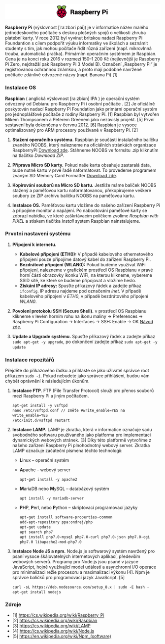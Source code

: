 ![alt text](https://github.com/davidvasicek/Elektronicke-zabezpecovaci-systemy---EZS/blob/master/img/raspberry-pi-logo%20-%20kopie1.png)

**Raspberry Pi** (výslovnost [ˈraːzbəri pai]) je v informatice název malého jednodeskového počítače s deskou plošných spojů o velikosti zhruba platební karty. V roce 2012 byl vyvinut britskou nadací Raspberry Pi Foundantion s cílem podpořit výuku informatiky ve školách a seznámit studenty s tím, jak mohou počítače řídit různá zařízení (např. mikrovlnná trouba, automatická pračka). Primárním operačním systémem je Raspbian. Cena je na konci roku 2016 v rozmezí 150–1 200 Kč (nejlevnější je Raspberry Pi Zero, nejdražší pak Raspberry Pi 3 Model B). Označení „Raspberry Pi“ je registrovanou ochrannou známkou, a proto mají podobně navržené počítače zdánlivě odvozené názvy (např. Banana Pi) [1]

### Instalace OS

**Raspbian** ( anglická výslovnost [raːzbiən] IPA ) je operační systém odvozený od Debianu pro Raspberry Pi i osobní počítače . [2] Je oficiálně poskytován nadací Raspberry Pi Foundation jako primární operační systém pro jednoplášťové počítače z rodiny Raspberry Pi. [1] Raspbian byl vytvořen Mikem Thompsonem a Peterem Greenem jako nezávislý projekt. [5] První sestavení byla dokončena v červnu 2012. [6] Raspbian je vysoce optimalizovaný pro ARM procesory používané v Raspberry Pi. [2]

1. **Stažení operačního systému.** Raspbian je součásti instalačního balíčku zvaného NOOBS, který nalezneme na oficiálních stránkách organizace RaspberryPi [Download zde](https://www.raspberrypi.org/downloads/noobs/). Stáhneme NOOBS ve formátu .zip kliknutím na tlačítko *Download ZIP*.

2. **Příprava Micro SD karty.** Pokud naše karta obsahuje zastaralá data, bude nutné kartu v prvé řadě naformátovat. To provedeme programem zvaným SD Memory Card Formatter [Download zde](https://www.sdcard.org/downloads/formatter_4/).

3. **Kopírování souborů na Micro SD kartu.** Jestliže máme balíček NOOBS stažený a paměťovou kartu naformátovanou, překopírujeme veškeré soubory ze ZIP archívu balíčku NOOBS na paměťovou kartu.

4. **Instalace OS.** Paměťovou kartu vložíme do našeho zařízení Raspberry Pi a připojíme monitor a napájení. Po nabootování paměťové karty se zobrazí nabídka, ve které zaškrtávacím políčkem zvolíme *Raspbian with PIXEL* a stiskem tlačítka *Install* system Raspbian nainstalujeme.

### Prvotní nastavení systému

1. **Připojení k internetu.** 

    - **Kabelové připojení (ETH0):** V případě kabelového ethernetového připojení pouze připojíme datový kabel do zařízení Raspberry Pi. 
    - **Bezdrátové připojení (WLAN0):** Pokud budeme využívat WiFi připojení, nalezneme v grafickém prostředí OS Raspbianu v pravé horní části obrazovky ikonku WiFi, na kterou klikneme, vybereme SSID sítě, ke které se budeme připojovat a vložíme heslo. 
    - **Získáni IP adresy:** Spusťte příkazový řádek a zadejte příkaz `ifconfig`. IP adresu najdeme pod označením *inet*. V případě kabelového připojení v *ETH0*, v případě bezdrátového připojení *WLAN0*.
2. **Povolení protokolu SSH (Secure Shell).** v prostředí OS Raspbianu klikneme v levém horním rohu na ikonu maliny -> Preferences -> Raspberry Pi Configuration -> Interfaces -> SSH: Enable -> OK [Návod zde](https://www.raspberrypi.org/documentation/remote-access/ssh/).
3. **Update a Upgrade systému.** Spusťte příkazový řádek a zadejte příkaz `sudo apt-get -y upgrade`, po dokončení zadejte příkaz `sudo apt-get -y update`
### Instalace repozitářů
Přejděte do příkazového řádku a přihlaste se jako uživatel správce root příkazem `sudo -i`. Pokud nebudete jako správce přihlášeni, budou vám chybět oprávnění k následujícím úkonům.

1. **Instalace FTP**. FTP (File Transfer Protocol) slouží pro přenos souborů mezi Raspberry Pi a jiným počítačem.

    ```
    apt-get install -y vsftpd
    nano /etc/vsftpd.conf // změťe #write_enable=YES na write_enable=YES
    /etc/init.d/vsftpd restart
    ```
2. **Instalace LAMP.** LAMP je zkratka, která v informatice označuje sadu svobodného softwaru používaného jako platforma pro implementaci dynamických webových stránek. [3] Díky této platformě vytvoříme z našeho zařízení Raspberry Pi plnohodnotný webový server. Zkratka LAMP označuje začáteční písmena těchto technologií:

	- **L**inux – operační systém
	- **A**pache – webový server

		```
		apt-get install -y apache2
		``` 
		 
	- **M**ariaDB nebo **M**ySQL – databázový systém
		```
		apt install -y mariadb-server
		``` 
	
	- **P**HP, **P**erl, nebo **P**ython – skriptovací programovací jazyky
		```
		apt-get install software-properties-common
		add-apt-repository ppa:ondrej/php
		apt-get update
		apt search php7
		apt install php7.0-mysql php7.0-curl php7.0-json php7.0-cgi  php7.0 libapache2-mod-php7.0
		```
	
		
 3. **Instalace Node JS a npm.** Node.js je softwarový systém navržený pro psaní vysoce škálovatelných internetových aplikací, především webových serverů. Programy pro Node.js jsou psané v jazyce JavaScript, hojně využívající model událostí a asynchronní I/O operace pro minimalizaci režie procesoru a maximalizaci výkonu [4]. Npm je správce balíčků pro programovací jazyk JavaScript. [5]
	``` 
	curl -sL https://deb.nodesource.com/setup_8.x | sudo -E bash -
	apt-get install nodejs
	``` 
	
### Zdroje
- [1] https://cs.wikipedia.org/wiki/Raspberry_Pi
- [2] https://cs.wikipedia.org/wiki/Raspbian
- [3] https://cs.wikipedia.org/wiki/LAMP
- [4] https://cs.wikipedia.org/wiki/Node.js
- [5] https://en.wikipedia.org/wiki/Npm_(software)
